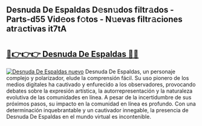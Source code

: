 ## Desnuda De Espaldas D𝚎sn𝚞dos filtr𝚊dos - Parts-d55 Vid𝚎os f𝚘tos - N𝚞evas filtr𝚊ciones atr𝚊ctivas it7tA

# <h2><a href="http://mbcssyg.tromn.icu/?c=Desnuda+De+Espaldas">🔗👉👉👉 Desnuda De Espaldas 🔗🔗</a></h2>

[![Desnuda De Espaldas nuevo](https://i.imgur.com/pEAQMta.gif)](http://mbcssyg.tromn.icu/?c=Desnuda+De+Espaldas)
Desnuda De Espaldas, un personaje complejo y polarizador, elude la comprensión fácil. Su uso pionero de los medios digitales ha cautivado y enfurecido a los observadores, provocando debates sobre la expresión artística, la autorrepresentación y la naturaleza evolutiva de las comunidades en línea. A pesar de la incertidumbre de sus próximos pasos, su impacto en la comunidad en línea es profundo. Con una determinación inquebrantable y un cautivador innegable, la presencia de Desnuda De Espaldas en el mundo virtual es incontenible.
